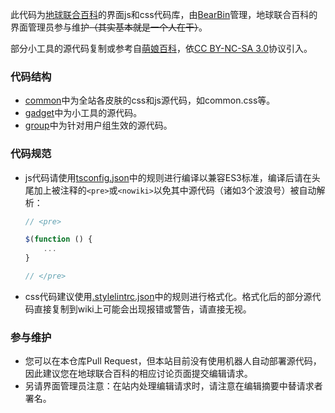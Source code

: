 此代码为[地球联合百科](https://wiki.unitedearth.cc/)的界面js和css代码库，由[BearBin](https://wiki.unitedearth.cc/User:BearBin)管理，地球联合百科的界面管理员参与维护<del>（其实基本就是一个人在干）</del>。

部分小工具的源代码复制或参考自[萌娘百科](https://zh.moegirl.org.cn)，依[CC BY-NC-SA 3.0](https://creativecommons.org/licenses/by-nc-sa/3.0/)协议引入。

### 代码结构
- [common](common)中为全站各皮肤的css和js源代码，如common.css等。
- [gadget](gadget)中为小工具的源代码。
- [group](group)中为针对用户组生效的源代码。

### 代码规范
- js代码请使用[tsconfig.json](tsconfig.json)中的规则进行编译以兼容ES3标准，编译后请在头尾加上被注释的`<pre>`或`<nowiki>`以免其中源代码（诸如3个波浪号）被自动解析：
    ```javascript
    // <pre>

    $(function () {
        ...
    }

    // </pre>
    ```
- css代码建议使用[.stylelintrc.json](.stylelintrc.json)中的规则进行格式化。格式化后的部分源代码直接复制到wiki上可能会出现报错或警告，请直接无视。

### 参与维护
- 您可以在本仓库Pull Request，但本站目前没有使用机器人自动部署源代码，因此建议您在地球联合百科的相应讨论页面提交编辑请求。
- 另请界面管理员注意：在站内处理编辑请求时，请注意在编辑摘要中替请求者署名。